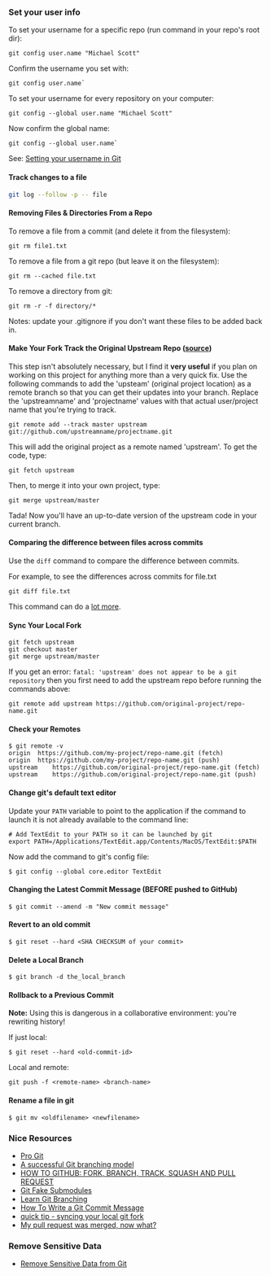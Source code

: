 ### Set your user info

To set your username for a specific repo (run command in your repo's root dir):
```
git config user.name "Michael Scott"
```

Confirm the username you set with:
```
git config user.name`
```

To set your username for every repository on your computer:
```
git config --global user.name "Michael Scott"
```

Now confirm the global name:
```
git config --global user.name`
```

See: [Setting your username in Git](https://help.github.com/articles/setting-your-username-in-git/)

#### Track changes to a file

```sh
git log --follow -p -- file
```

#### Removing Files & Directories From a Repo

To remove a file from a commit (and delete it from the filesystem):
```
git rm file1.txt
```

To remove a file from a git repo (but leave it on the filesystem):
```
git rm --cached file.txt
```

To remove a directory from git:
```
git rm -r -f directory/*
```

Notes: update your .gitignore if you don't want these files to be added back in.


#### Make Your Fork Track the Original Upstream Repo ([source](https://gun.io/blog/how-to-github-fork-branch-and-pull-request/))

This step isn't absolutely necessary, but I find it **very useful** if you plan on working on this project for anything more than a very quick fix. Use the following commands to add the 'upsteam' (original project location) as a remote branch so that you can get their updates into your branch. Replace the 'upstreamname' and 'projectname' values with that actual user/project name that you're trying to track.
```
git remote add --track master upstream git://github.com/upstreamname/projectname.git
```
This will add the original project as a remote named 'upstream'. To get the code, type:
```
git fetch upstream
```
Then, to merge it into your own project, type:
```
git merge upstream/master
```
Tada! Now you'll have an up-to-date version of the upstream code in your current branch.


#### Comparing the difference between files across commits

Use the `diff` command to compare the difference between commits.

For example, to see the differences across commits for file.txt

 ```
 git diff file.txt
 ```

This command can do a [lot more](http://git-scm.com/docs/git-diff).

#### Sync Your Local Fork

```
git fetch upstream
git checkout master
git merge upstream/master
```

If you get an error: `fatal: 'upstream' does not appear to be a git repository` then you first need to add the upstream repo before running the commands above:

```
git remote add upstream https://github.com/original-project/repo-name.git
```

#### Check your Remotes

```
$ git remote -v
origin	https://github.com/my-project/repo-name.git (fetch)
origin	https://github.com/my-project/repo-name.git (push)
upstream	https://github.com/original-project/repo-name.git (fetch)
upstream	https://github.com/original-project/repo-name.git (push)
```

#### Change git's default text editor

Update your `PATH` variable to point to the application if the command to launch it is not already available to the command line:
```
# Add TextEdit to your PATH so it can be launched by git
export PATH=/Applications/TextEdit.app/Contents/MacOS/TextEdit:$PATH
```

Now add the command to git's config file:

```
$ git config --global core.editor TextEdit
```

#### Changing the Latest Commit Message (BEFORE pushed to GitHub)

```
$ git commit --amend -m "New commit message"
```

#### Revert to an old commit

```
$ git reset --hard <SHA CHECKSUM of your commit>
```

#### Delete a Local Branch

```
$ git branch -d the_local_branch
```

#### Rollback to a Previous Commit

**Note:** Using this is dangerous in a collaborative environment: you're rewriting history!

If just local:
```
$ git reset --hard <old-commit-id>
```

Local and remote:

```
git push -f <remote-name> <branch-name>
```

#### Rename a file in git

```
$ git mv <oldfilename> <newfilename>
```

### Nice Resources

- [Pro Git](http://git-scm.com/book/en/v2)
- [A successful Git branching model](http://nvie.com/posts/a-successful-git-branching-model/)
- [HOW TO GITHUB: FORK, BRANCH, TRACK, SQUASH AND PULL REQUEST](https://gun.io/blog/how-to-github-fork-branch-and-pull-request/)
- [Git Fake Submodules](http://debuggable.com/posts/git-fake-submodules:4b563ee4-f3cc-4061-967e-0e48cbdd56cb)
- [Learn Git Branching](http://learngitbranching.js.org/)
- [How To Write a Git Commit Message](http://chris.beams.io/posts/git-commit/)
- [quick tip - syncing your local git fork](http://harlankellaway.com/blog/2014/11/19/git-syncing-local-fork/)
- [My pull request was merged, now what?](http://stackoverflow.com/a/12772000/3960969)

### Remove Sensitive Data

- [Remove Sensitive Data from Git](https://help.github.com/articles/remove-sensitive-data/)